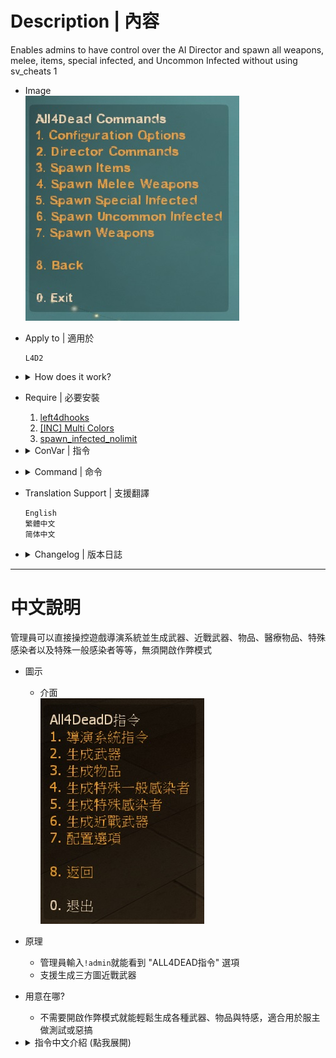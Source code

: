 # Description | 內容
Enables admins to have control over the AI Director and spawn all weapons, melee, items, special infected, and Uncommon Infected without using sv_cheats 1

* Image
    <br/>![all4dead2_1](image/all4dead2_1.jpg)

* Apply to | 適用於
    ```
    L4D2
    ```

* <details><summary>How does it work?</summary>

    * Type !admin to call adm menu and you will see "ALL4DEAD" option
    * Support custom melee
</details>

* Require | 必要安裝
    1. [left4dhooks](https://forums.alliedmods.net/showthread.php?t=321696)
    2. [[INC] Multi Colors](https://github.com/fbef0102/L4D1_2-Plugins/releases/tag/Multi-Colors)
    3. [spawn_infected_nolimit](/spawn_infected_nolimit)

* <details><summary>ConVar | 指令</summary>

	* cfg\sourcemod\all4dead2.cfg
		```php
        // Whether or not we announce changes in game.
        a4d_notify_players "1"
		```
</details>

* <details><summary>Command | 命令</summary>

	* **Usage: a4d_spawn_infected <infected_type> (does not work for uncommon infected, use a4d_spawn_uinfected instead) (Adm required: ADMFLAG_ROOT)**
        ```php
        a4d_spawn_infected <zombie|mob|witch|tank|boomer|hunter|smoker|spitter|jockey|charger>
        ```

	* **Usage: a4d_spawn_uinfected <uncommon_infected_type> (Adm required: ADMFLAG_ROOT)**
        ```php
        a4d_spawn_uinfected <riot|ceda|clown|mud|roadcrew|jimmy>
        ``` 

	* **Usage: a4d_spawn_item <item_type>, read more item [here](https://commands.gg/l4d2/give) (Adm required: ADMFLAG_ROOT)**
        ```php
        a4d_spawn_item <rifle|first_aid_kit|ammo....>
        a4d_spawn_weapon <rifle|first_aid_kit|ammo....>
        ``` 

	* **This command forces the AI director to start a panic event (Adm required: ADMFLAG_ROOT)**
        ```php
        a4d_force_panic
        ``` 

	* **This command forces the AI director to start a panic event endlessly (Adm required: ADMFLAG_ROOT)**
        ```php
        a4d_panic_forever
        ``` 

	* **Usage: a4d_enable_notifications <0|1> (Adm required: ADMFLAG_ROOT)**
        ```php
        a4d_enable_notifications <0|1>
        ``` 
</details>

* Translation Support | 支援翻譯
    ```
    English
    繁體中文
    简体中文
    ```

* <details><summary>Changelog | 版本日誌</summary>

    ```php
    //grandwazir @ 2009-2010
    //Harry @ 2020-2024
    ```
    * v3.9 (2024-3-30)
        * Update cvars
        * Update cmds
        * Update Translation

    * v3.8 (2024-3-15)
        * Require spawn_infected_nolimit
        * Delete gamedata

    * v3.7 (2024-1-20)
        * Custom melee spawn support

    * v3.6 (2023-3-11)
        * Fixed translation phrase.

    * v3.5 (2023-1-27)
        * Translation Support. Thanks to wyxls.

    * v3.4
        * [AlliedModder Post](https://forums.alliedmods.net/showpost.php?p=2719391&postcount=503)
        * Convert All codes to new syntax.
        * Add gamedata to support infected spawn (without being limit by director)
        * Add All weapons、melee、items
        * Add firework crate
        * Add L4D2 "The Last Stand" two melee: pitchfork、shovel
        * Spawn Witch Bride Model in c6m1 to prevent crash
        * Add Gnome and Cola.
        * Display menu forever

    * v2.0
        * [Original Plugin by grandwazir](https://forums.alliedmods.net/showthread.php?t=84609)
</details>

- - - -
# 中文說明
管理員可以直接操控遊戲導演系統並生成武器、近戰武器、物品、醫療物品、特殊感染者以及特殊一般感染者等等，無須開啟作弊模式

* 圖示
    * 介面
    <br/>![all4dead2_1_zho](image/zho/all4dead2_1_zho.jpg)

* 原理
    * 管理員輸入```!admin```就能看到 "ALL4DEAD指令" 選項
    * 支援生成三方圖近戰武器

* 用意在哪?
    * 不需要開啟作弊模式就能輕鬆生成各種武器、物品與特感，適合用於服主做測試或惡搞

* <details><summary>指令中文介紹 (點我展開)</summary>

	* cfg\sourcemod\all4dead2.cfg
		```php
        // 1=通知玩家訊息, 0=不通知
        a4d_notify_players "1"
		```
</details>



